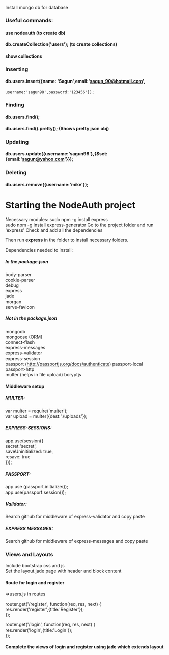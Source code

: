 Install mongo db for database

### Useful commands:

#### use nodeauth                         (to create db)
#### db.createCollection('users');        (to create collections)
#### show collections

### Inserting
#### db.users.insert({name: 'Sagun',email:'sagun_90@hotmail.com',
	username:'sagun98',password:'123456'});

### Finding
#### db.users.find();
#### db.users.find().pretty();            (Shows pretty json obj)

### Updating
#### db.users.update({username:'sagun98'},{$set:{email:'sagun@yahoo.com'}});

### Deleting
#### db.users.remove({username:'mike'});


# Starting the NodeAuth project
Necessary modules:
sudo npm -g install express  
sudo npm -g install express-generator
Go to the project folder and run 'express'
Check and add all the dependencies

Then run **express** in the folder to install necessary folders. 

Dependencies needed to install:
##### In the package.json
body-parser  
cookie-parser  
debug  
express  
jade  
morgan  
serve-favicon  


##### Not in the package.json
mongodb  
mongoose (ORM)  
connect-flash  
express-messages  
express-validator  
express-session  
passport     (http://passportjs.org/docs/authenticate) 
passport-local  
passport-http  
multer   (helps in file upload)
bcryptjs  

#### Middleware setup

##### MULTER:
var multer = require('multer');  
var upload = multer({dest:'./uploads'});  
  
##### EXPRESS-SESSIONS:
app.use(session({  
	secret:'secret',  
	saveUninitialized: true,  
	resave: true  
}));

##### PASSPORT:  
app.use (passport.initialize());  
app.use(passport.session());  

##### Validator:
Search github for middleware of express-validator and copy paste  
  
##### EXPRESS MESSAGES:  
Search github for middleware of express-messages and copy paste
  

### Views and Layouts  
Include bootstrap css and js  
Set the layout.jade page with header and block content  

#### Route for login and register  
=>users.js in routes  

router.get('/register', function(req, res, next) {  
  res.render('register',{title:'Register'});  
});  
  
router.get('/login', function(req, res, next) {  
  res.render('login',{title:'Login'});  
});  

#### Complete the views of login and register using jade which extends layout
